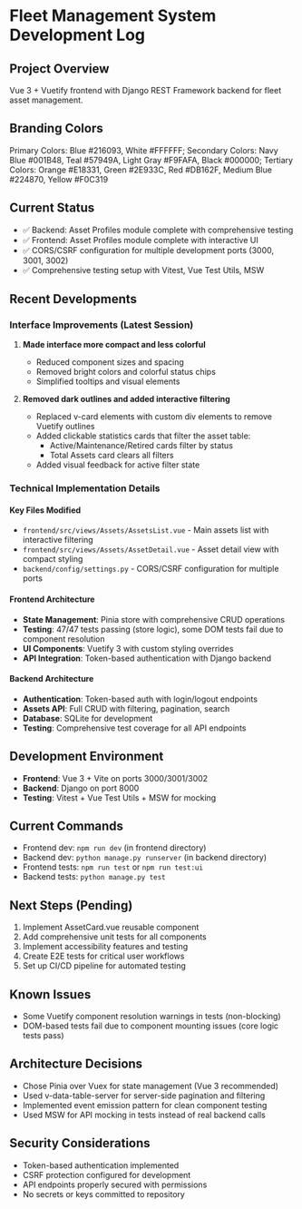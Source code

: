 # Fleet Management System Development Log

## Project Overview
Vue 3 + Vuetify frontend with Django REST Framework backend for fleet asset management.

## Branding Colors
Primary Colors: Blue #216093, White #FFFFFF; Secondary Colors: Navy Blue #001B48, Teal #57949A, Light Gray #F9FAFA, Black #000000; Tertiary Colors: Orange #E18331, Green #2E933C, Red #DB162F, Medium Blue #224870, Yellow #F0C319

## Current Status
- ✅ Backend: Asset Profiles module complete with comprehensive testing
- ✅ Frontend: Asset Profiles module complete with interactive UI
- ✅ CORS/CSRF configuration for multiple development ports (3000, 3001, 3002)
- ✅ Comprehensive testing setup with Vitest, Vue Test Utils, MSW

## Recent Developments

### Interface Improvements (Latest Session)
1. **Made interface more compact and less colorful**
   - Reduced component sizes and spacing
   - Removed bright colors and colorful status chips
   - Simplified tooltips and visual elements

2. **Removed dark outlines and added interactive filtering**
   - Replaced v-card elements with custom div elements to remove Vuetify outlines
   - Added clickable statistics cards that filter the asset table:
     - Active/Maintenance/Retired cards filter by status
     - Total Assets card clears all filters
   - Added visual feedback for active filter state

### Technical Implementation Details

#### Key Files Modified
- `frontend/src/views/Assets/AssetsList.vue` - Main assets list with interactive filtering
- `frontend/src/views/Assets/AssetDetail.vue` - Asset detail view with compact styling
- `backend/config/settings.py` - CORS/CSRF configuration for multiple ports

#### Frontend Architecture
- **State Management**: Pinia store with comprehensive CRUD operations
- **Testing**: 47/47 tests passing (store logic), some DOM tests fail due to component resolution
- **UI Components**: Vuetify 3 with custom styling overrides
- **API Integration**: Token-based authentication with Django backend

#### Backend Architecture  
- **Authentication**: Token-based auth with login/logout endpoints
- **Assets API**: Full CRUD with filtering, pagination, search
- **Database**: SQLite for development
- **Testing**: Comprehensive test coverage for all API endpoints

## Development Environment
- **Frontend**: Vue 3 + Vite on ports 3000/3001/3002
- **Backend**: Django on port 8000
- **Testing**: Vitest + Vue Test Utils + MSW for mocking

## Current Commands
- Frontend dev: `npm run dev` (in frontend directory)
- Backend dev: `python manage.py runserver` (in backend directory)
- Frontend tests: `npm run test` or `npm run test:ui`
- Backend tests: `python manage.py test`

## Next Steps (Pending)
1. Implement AssetCard.vue reusable component
2. Add comprehensive unit tests for all components  
3. Implement accessibility features and testing
4. Create E2E tests for critical user workflows
5. Set up CI/CD pipeline for automated testing

## Known Issues
- Some Vuetify component resolution warnings in tests (non-blocking)
- DOM-based tests fail due to component mounting issues (core logic tests pass)

## Architecture Decisions
- Chose Pinia over Vuex for state management (Vue 3 recommended)
- Used v-data-table-server for server-side pagination and filtering
- Implemented event emission pattern for clean component testing
- Used MSW for API mocking in tests instead of real backend calls

## Security Considerations
- Token-based authentication implemented
- CSRF protection configured for development
- API endpoints properly secured with permissions
- No secrets or keys committed to repository